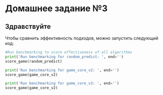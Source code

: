 # Домашнее задание №3

## Здравствуйте


Чтобы сравнить эффективность подходов, можно запустить следующий код:
```python
#Run benchmarking to score effectiveness of all algorithms
print('Run benchmarking for random_predict: ', end='')
score_game(random_predict)

print('Run benchmarking for game_core_v2: ', end='')
score_game(game_core_v2)

print('Run benchmarking for game_core_v3: ', end='')
score_game(game_core_v2)
```
